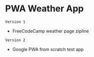 # PWA Weather App

`Version 1` 

- FreeCodeCamp weather page zipline

`Version 2` 

- Google PWA from scratch test app
